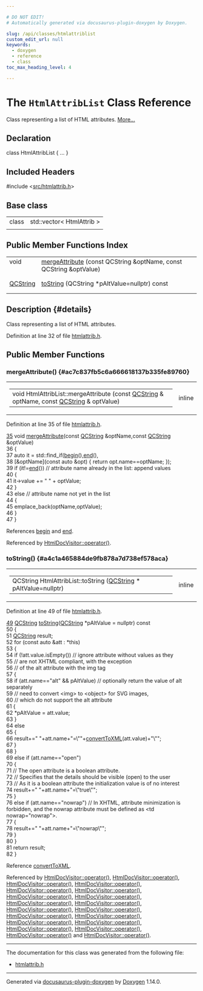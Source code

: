 ```yaml
---

# DO NOT EDIT!
# Automatically generated via docusaurus-plugin-doxygen by Doxygen.

slug: /api/classes/htmlattriblist
custom_edit_url: null
keywords:
  - doxygen
  - reference
  - class
toc_max_heading_level: 4

---
```


<div class="doxyPage">

# The `HtmlAttribList` Class Reference

<p>Class representing a list of HTML attributes. <a href="#details">More...</a></p>

## Declaration

<div class="doxyDeclaration">
class HtmlAttribList { ... }
</div>

## Included Headers

<div class="doxyIncludesList">#include &lt;<a href="/web-doxygen/docs/api/files/src/htmlattrib-h">src/htmlattrib.h</a>&gt;
</div>

## Base class

<table class="doxyMembersIndex">

<tr class="doxyMemberIndexItem">
<td class="doxyMemberIndexItemType" align="left" valign="top">class</td>
<td class="doxyMemberIndexItemName" align="left" valign="top">std::vector&lt; HtmlAttrib &gt;</td>
</tr>
<tr class="doxyMemberIndexSeparator">
<td class="doxyMemberIndexSeparator" colspan="2"></td>
</tr>

</table>

## Public Member Functions Index

<table class="doxyMembersIndex">

<tr class="doxyMemberIndexItem">
<td class="doxyMemberIndexItemType" align="left" valign="top">void</td>
<td class="doxyMemberIndexItemName" align="left" valign="top"><a href="#ac7c837fb5c6a666618137b335fe89760">mergeAttribute</a> (const QCString &amp;optName, const QCString &amp;optValue)</td>
</tr>
<tr class="doxyMemberIndexDescription">
<td class="doxyMemberIndexDescriptionLeft"></td>
<td class="doxyMemberIndexDescriptionRight">
</td>
</tr>
<tr class="doxyMemberIndexSeparator">
<td class="doxyMemberIndexSeparator" colspan="2"></td>
</tr>

<tr class="doxyMemberIndexItem">
<td class="doxyMemberIndexItemType" align="left" valign="top"><a href="/web-doxygen/docs/api/classes/qcstring">QCString</a></td>
<td class="doxyMemberIndexItemName" align="left" valign="top"><a href="#a4c1a465884de9fb878a7d738ef578aca">toString</a> (QCString *pAltValue=nullptr) const</td>
</tr>
<tr class="doxyMemberIndexDescription">
<td class="doxyMemberIndexDescriptionLeft"></td>
<td class="doxyMemberIndexDescriptionRight">
</td>
</tr>
<tr class="doxyMemberIndexSeparator">
<td class="doxyMemberIndexSeparator" colspan="2"></td>
</tr>

</table>

## Description {#details}

<p>Class representing a list of HTML attributes.</p>

<p>Definition at line 32 of file <a href="/web-doxygen/docs/api/files/src/htmlattrib-h">htmlattrib.h</a>.</p>


<div class="doxySectionDef">

## Public Member Functions

### mergeAttribute() {#ac7c837fb5c6a666618137b335fe89760}

<div class="doxyMemberItem">
<div class="doxyMemberProto">
<table class="doxyMemberLabels">
<tr class="doxyMemberLabels">
<td class="doxyMemberLabelsLeft">
<table class="doxyMemberName">
<tr>
<td class="doxyMemberName">void HtmlAttribList::mergeAttribute (const <a href="/web-doxygen/docs/api/classes/qcstring">QCString</a> &amp; optName, const <a href="/web-doxygen/docs/api/classes/qcstring">QCString</a> &amp; optValue)</td>
</tr>
</table>
</td>
<td class="doxyMemberLabelsRight">
<span class="doxyMemberLabels">
<span class="doxyMemberLabel inline">inline</span>
</span>
</td>
</tr>
</table>
</div>
<div class="doxyMemberDoc">



<p>Definition at line 35 of file <a href="/web-doxygen/docs/api/files/src/htmlattrib-h">htmlattrib.h</a>.</p>


<div class="doxyProgramListing">

<div class="doxyCodeLine"><span class="doxyLineNumber"><a href="#ac7c837fb5c6a666618137b335fe89760">35</a></span><span class="doxyLineContent"><span class="doxyHighlight">    </span><span class="doxyHighlightKeywordType">void</span><span class="doxyHighlight"> <a href="#ac7c837fb5c6a666618137b335fe89760">mergeAttribute</a>(</span><span class="doxyHighlightKeyword">const</span><span class="doxyHighlight"> <a href="/web-doxygen/docs/api/classes/qcstring">QCString</a> &amp;optName,</span><span class="doxyHighlightKeyword">const</span><span class="doxyHighlight"> <a href="/web-doxygen/docs/api/classes/qcstring">QCString</a> &amp;optValue)</span></span></div>
<div class="doxyCodeLine"><span class="doxyLineNumber">36</span><span class="doxyLineContent"><span class="doxyHighlight">    {</span></span></div>
<div class="doxyCodeLine"><span class="doxyLineNumber">37</span><span class="doxyLineContent"><span class="doxyHighlight">      </span><span class="doxyHighlightKeyword">auto</span><span class="doxyHighlight"> it = std::find_if(<a href="/web-doxygen/docs/api/files/src/dir-cpp/#ab6c94b68ae7d5509e621425954c7fc50">begin</a>(),<a href="/web-doxygen/docs/api/files/src/dir-cpp/#ad0550a128905c4e07b633d437992b002">end</a>(),</span></span></div>
<div class="doxyCodeLine"><span class="doxyLineNumber">38</span><span class="doxyLineContent"><span class="doxyHighlight">                           [&amp;optName](</span><span class="doxyHighlightKeyword">const</span><span class="doxyHighlight"> </span><span class="doxyHighlightKeyword">auto</span><span class="doxyHighlight"> &amp;opt) { </span><span class="doxyHighlightKeywordFlow">return</span><span class="doxyHighlight"> opt.name==optName; });</span></span></div>
<div class="doxyCodeLine"><span class="doxyLineNumber">39</span><span class="doxyLineContent"><span class="doxyHighlight">      </span><span class="doxyHighlightKeywordFlow">if</span><span class="doxyHighlight"> (it!=<a href="/web-doxygen/docs/api/files/src/dir-cpp/#ad0550a128905c4e07b633d437992b002">end</a>()) </span><span class="doxyHighlightComment">// attribute name already in the list: append values</span></span></div>
<div class="doxyCodeLine"><span class="doxyLineNumber">40</span><span class="doxyLineContent"><span class="doxyHighlight">      {</span></span></div>
<div class="doxyCodeLine"><span class="doxyLineNumber">41</span><span class="doxyLineContent"><span class="doxyHighlight">        it-&gt;value += </span><span class="doxyHighlightStringLiteral">" "</span><span class="doxyHighlight"> + optValue;</span></span></div>
<div class="doxyCodeLine"><span class="doxyLineNumber">42</span><span class="doxyLineContent"><span class="doxyHighlight">      }</span></span></div>
<div class="doxyCodeLine"><span class="doxyLineNumber">43</span><span class="doxyLineContent"><span class="doxyHighlight">      </span><span class="doxyHighlightKeywordFlow">else</span><span class="doxyHighlight"> </span><span class="doxyHighlightComment">// attribute name not yet in the list</span></span></div>
<div class="doxyCodeLine"><span class="doxyLineNumber">44</span><span class="doxyLineContent"><span class="doxyHighlight">      {</span></span></div>
<div class="doxyCodeLine"><span class="doxyLineNumber">45</span><span class="doxyLineContent"><span class="doxyHighlight">        emplace_back(optName,optValue);</span></span></div>
<div class="doxyCodeLine"><span class="doxyLineNumber">46</span><span class="doxyLineContent"><span class="doxyHighlight">      }</span></span></div>
<div class="doxyCodeLine"><span class="doxyLineNumber">47</span><span class="doxyLineContent"><span class="doxyHighlight">    }</span></span></div>

</div>


<p>References <a href="/web-doxygen/docs/api/files/src/dir-cpp/#ab6c94b68ae7d5509e621425954c7fc50">begin</a> and <a href="/web-doxygen/docs/api/files/src/dir-cpp/#ad0550a128905c4e07b633d437992b002">end</a>.</p>


<p>Referenced by <a href="/web-doxygen/docs/api/classes/htmldocvisitor/#ac4fd6827ed35896d1c9e47d264d12a85">HtmlDocVisitor::operator()</a>.</p>

</div>
</div>

### toString() {#a4c1a465884de9fb878a7d738ef578aca}

<div class="doxyMemberItem">
<div class="doxyMemberProto">
<table class="doxyMemberLabels">
<tr class="doxyMemberLabels">
<td class="doxyMemberLabelsLeft">
<table class="doxyMemberName">
<tr>
<td class="doxyMemberName">QCString HtmlAttribList::toString (<a href="/web-doxygen/docs/api/classes/qcstring">QCString</a> * pAltValue=nullptr)</td>
</tr>
</table>
</td>
<td class="doxyMemberLabelsRight">
<span class="doxyMemberLabels">
<span class="doxyMemberLabel inline">inline</span>
</span>
</td>
</tr>
</table>
</div>
<div class="doxyMemberDoc">



<p>Definition at line 49 of file <a href="/web-doxygen/docs/api/files/src/htmlattrib-h">htmlattrib.h</a>.</p>


<div class="doxyProgramListing">

<div class="doxyCodeLine"><span class="doxyLineNumber"><a href="#a4c1a465884de9fb878a7d738ef578aca">49</a></span><span class="doxyLineContent"><span class="doxyHighlight">    <a href="/web-doxygen/docs/api/classes/qcstring">QCString</a> <a href="#a4c1a465884de9fb878a7d738ef578aca">toString</a>(<a href="/web-doxygen/docs/api/classes/qcstring">QCString</a> *pAltValue = </span><span class="doxyHighlightKeyword">nullptr</span><span class="doxyHighlight">)</span><span class="doxyHighlightKeyword"> const</span></span></div>
<div class="doxyCodeLine"><span class="doxyLineNumber">50</span><span class="doxyLineContent"><span class="doxyHighlightKeyword">    </span><span class="doxyHighlight">{</span></span></div>
<div class="doxyCodeLine"><span class="doxyLineNumber">51</span><span class="doxyLineContent"><span class="doxyHighlight">      <a href="/web-doxygen/docs/api/classes/qcstring">QCString</a> result;</span></span></div>
<div class="doxyCodeLine"><span class="doxyLineNumber">52</span><span class="doxyLineContent"><span class="doxyHighlight">      </span><span class="doxyHighlightKeywordFlow">for</span><span class="doxyHighlight"> (</span><span class="doxyHighlightKeyword">const</span><span class="doxyHighlight"> </span><span class="doxyHighlightKeyword">auto</span><span class="doxyHighlight"> &amp;att : *</span><span class="doxyHighlightKeyword">this</span><span class="doxyHighlight">)</span></span></div>
<div class="doxyCodeLine"><span class="doxyLineNumber">53</span><span class="doxyLineContent"><span class="doxyHighlight">      {</span></span></div>
<div class="doxyCodeLine"><span class="doxyLineNumber">54</span><span class="doxyLineContent"><span class="doxyHighlight">        </span><span class="doxyHighlightKeywordFlow">if</span><span class="doxyHighlight"> (!att.value.isEmpty())  </span><span class="doxyHighlightComment">// ignore attribute without values as they</span></span></div>
<div class="doxyCodeLine"><span class="doxyLineNumber">55</span><span class="doxyLineContent"><span class="doxyHighlight">                                   </span><span class="doxyHighlightComment">// are not XHTML compliant, with the exception</span></span></div>
<div class="doxyCodeLine"><span class="doxyLineNumber">56</span><span class="doxyLineContent"><span class="doxyHighlight">                                   </span><span class="doxyHighlightComment">// of the alt attribute with the img tag</span></span></div>
<div class="doxyCodeLine"><span class="doxyLineNumber">57</span><span class="doxyLineContent"><span class="doxyHighlight">        {</span></span></div>
<div class="doxyCodeLine"><span class="doxyLineNumber">58</span><span class="doxyLineContent"><span class="doxyHighlight">          </span><span class="doxyHighlightKeywordFlow">if</span><span class="doxyHighlight"> (att.name==</span><span class="doxyHighlightStringLiteral">"alt"</span><span class="doxyHighlight"> &amp;&amp; pAltValue) </span><span class="doxyHighlightComment">// optionally return the value of alt separately</span></span></div>
<div class="doxyCodeLine"><span class="doxyLineNumber">59</span><span class="doxyLineContent"><span class="doxyHighlight">                                            </span><span class="doxyHighlightComment">// need to convert &lt;img&gt; to &lt;object&gt; for SVG images,</span></span></div>
<div class="doxyCodeLine"><span class="doxyLineNumber">60</span><span class="doxyLineContent"><span class="doxyHighlight">                                            </span><span class="doxyHighlightComment">// which do not support the alt attribute</span></span></div>
<div class="doxyCodeLine"><span class="doxyLineNumber">61</span><span class="doxyLineContent"><span class="doxyHighlight">          {</span></span></div>
<div class="doxyCodeLine"><span class="doxyLineNumber">62</span><span class="doxyLineContent"><span class="doxyHighlight">            *pAltValue = att.value;</span></span></div>
<div class="doxyCodeLine"><span class="doxyLineNumber">63</span><span class="doxyLineContent"><span class="doxyHighlight">          }</span></span></div>
<div class="doxyCodeLine"><span class="doxyLineNumber">64</span><span class="doxyLineContent"><span class="doxyHighlight">          </span><span class="doxyHighlightKeywordFlow">else</span></span></div>
<div class="doxyCodeLine"><span class="doxyLineNumber">65</span><span class="doxyLineContent"><span class="doxyHighlight">          {</span></span></div>
<div class="doxyCodeLine"><span class="doxyLineNumber">66</span><span class="doxyLineContent"><span class="doxyHighlight">            result+=</span><span class="doxyHighlightStringLiteral">" "</span><span class="doxyHighlight">+att.name+</span><span class="doxyHighlightStringLiteral">"=\""</span><span class="doxyHighlight">+<a href="/web-doxygen/docs/api/files/src/util-cpp/#a93c7f78ab05807663dd8947d0dd5423f">convertToXML</a>(att.value)+</span><span class="doxyHighlightStringLiteral">"\""</span><span class="doxyHighlight">;</span></span></div>
<div class="doxyCodeLine"><span class="doxyLineNumber">67</span><span class="doxyLineContent"><span class="doxyHighlight">          }</span></span></div>
<div class="doxyCodeLine"><span class="doxyLineNumber">68</span><span class="doxyLineContent"><span class="doxyHighlight">        }</span></span></div>
<div class="doxyCodeLine"><span class="doxyLineNumber">69</span><span class="doxyLineContent"><span class="doxyHighlight">        </span><span class="doxyHighlightKeywordFlow">else</span><span class="doxyHighlight"> </span><span class="doxyHighlightKeywordFlow">if</span><span class="doxyHighlight"> (att.name==</span><span class="doxyHighlightStringLiteral">"open"</span><span class="doxyHighlight">)</span></span></div>
<div class="doxyCodeLine"><span class="doxyLineNumber">70</span><span class="doxyLineContent"><span class="doxyHighlight">        {</span></span></div>
<div class="doxyCodeLine"><span class="doxyLineNumber">71</span><span class="doxyLineContent"><span class="doxyHighlight">          </span><span class="doxyHighlightComment">// The open attribute is a boolean attribute.</span></span></div>
<div class="doxyCodeLine"><span class="doxyLineNumber">72</span><span class="doxyLineContent"><span class="doxyHighlight">          </span><span class="doxyHighlightComment">// Specifies that the details should be visible (open) to the user</span></span></div>
<div class="doxyCodeLine"><span class="doxyLineNumber">73</span><span class="doxyLineContent"><span class="doxyHighlight">          </span><span class="doxyHighlightComment">// As it is a boolean attribute the initialization value is of no interest</span></span></div>
<div class="doxyCodeLine"><span class="doxyLineNumber">74</span><span class="doxyLineContent"><span class="doxyHighlight">          result+=</span><span class="doxyHighlightStringLiteral">" "</span><span class="doxyHighlight">+att.name+</span><span class="doxyHighlightStringLiteral">"=\"true\""</span><span class="doxyHighlight">;</span></span></div>
<div class="doxyCodeLine"><span class="doxyLineNumber">75</span><span class="doxyLineContent"><span class="doxyHighlight">        }</span></span></div>
<div class="doxyCodeLine"><span class="doxyLineNumber">76</span><span class="doxyLineContent"><span class="doxyHighlight">        </span><span class="doxyHighlightKeywordFlow">else</span><span class="doxyHighlight"> </span><span class="doxyHighlightKeywordFlow">if</span><span class="doxyHighlight"> (att.name==</span><span class="doxyHighlightStringLiteral">"nowrap"</span><span class="doxyHighlight">) </span><span class="doxyHighlightComment">// In XHTML, attribute minimization is forbidden, and the nowrap attribute must be defined as &lt;td nowrap="nowrap"&gt;.</span></span></div>
<div class="doxyCodeLine"><span class="doxyLineNumber">77</span><span class="doxyLineContent"><span class="doxyHighlight">        {</span></span></div>
<div class="doxyCodeLine"><span class="doxyLineNumber">78</span><span class="doxyLineContent"><span class="doxyHighlight">          result+=</span><span class="doxyHighlightStringLiteral">" "</span><span class="doxyHighlight">+att.name+</span><span class="doxyHighlightStringLiteral">"=\"nowrap\""</span><span class="doxyHighlight">;</span></span></div>
<div class="doxyCodeLine"><span class="doxyLineNumber">79</span><span class="doxyLineContent"><span class="doxyHighlight">        }</span></span></div>
<div class="doxyCodeLine"><span class="doxyLineNumber">80</span><span class="doxyLineContent"><span class="doxyHighlight">      }</span></span></div>
<div class="doxyCodeLine"><span class="doxyLineNumber">81</span><span class="doxyLineContent"><span class="doxyHighlight">      </span><span class="doxyHighlightKeywordFlow">return</span><span class="doxyHighlight"> result;</span></span></div>
<div class="doxyCodeLine"><span class="doxyLineNumber">82</span><span class="doxyLineContent"><span class="doxyHighlight">    }</span></span></div>

</div>


<p>Reference <a href="/web-doxygen/docs/api/files/src/util-cpp/#a93c7f78ab05807663dd8947d0dd5423f">convertToXML</a>.</p>


<p>Referenced by <a href="/web-doxygen/docs/api/classes/htmldocvisitor/#af2c6ce63224938d2b3956b3e068bfa8a">HtmlDocVisitor::operator()</a>, <a href="/web-doxygen/docs/api/classes/htmldocvisitor/#ab06971ee32204757c136a8239efbe14c">HtmlDocVisitor::operator()</a>, <a href="/web-doxygen/docs/api/classes/htmldocvisitor/#a6185cb6e624208c3f4ffc97ac506b992">HtmlDocVisitor::operator()</a>, <a href="/web-doxygen/docs/api/classes/htmldocvisitor/#ae8045f0e970c89316252774afa7ba6e7">HtmlDocVisitor::operator()</a>, <a href="/web-doxygen/docs/api/classes/htmldocvisitor/#a3185ae1b9ec057a569c7fe2028bde639">HtmlDocVisitor::operator()</a>, <a href="/web-doxygen/docs/api/classes/htmldocvisitor/#a57828df222d35104882456ca963de01b">HtmlDocVisitor::operator()</a>, <a href="/web-doxygen/docs/api/classes/htmldocvisitor/#aa58041765d9fdcee90946dacbeb78486">HtmlDocVisitor::operator()</a>, <a href="/web-doxygen/docs/api/classes/htmldocvisitor/#a26419facc6206c5d26e4973ffe74e364">HtmlDocVisitor::operator()</a>, <a href="/web-doxygen/docs/api/classes/htmldocvisitor/#aed1aaa1f3a2968aab022220e3472b438">HtmlDocVisitor::operator()</a>, <a href="/web-doxygen/docs/api/classes/htmldocvisitor/#ad1853fe217d1db39ead0b09185688cca">HtmlDocVisitor::operator()</a>, <a href="/web-doxygen/docs/api/classes/htmldocvisitor/#a4f71b7f0fd9236e38d92839fe07e9cb9">HtmlDocVisitor::operator()</a>, <a href="/web-doxygen/docs/api/classes/htmldocvisitor/#a8b1f0d351532074efc4bc79b3da7b4c4">HtmlDocVisitor::operator()</a>, <a href="/web-doxygen/docs/api/classes/htmldocvisitor/#aa913c394c4823af2ed130551750922fe">HtmlDocVisitor::operator()</a>, <a href="/web-doxygen/docs/api/classes/htmldocvisitor/#a7403c2c1184b33f47de3b9257b929e41">HtmlDocVisitor::operator()</a>, <a href="/web-doxygen/docs/api/classes/htmldocvisitor/#acc9d92c357105ee35917a0ef6a1a847d">HtmlDocVisitor::operator()</a>, <a href="/web-doxygen/docs/api/classes/htmldocvisitor/#ace45195acd5464fbc29281fd8d44c66d">HtmlDocVisitor::operator()</a>, <a href="/web-doxygen/docs/api/classes/htmldocvisitor/#ac4fd6827ed35896d1c9e47d264d12a85">HtmlDocVisitor::operator()</a>, <a href="/web-doxygen/docs/api/classes/htmldocvisitor/#aad17706c575aed161325cc59a01003f7">HtmlDocVisitor::operator()</a>, <a href="/web-doxygen/docs/api/classes/htmldocvisitor/#a104c3ca52ddda7596a073155996e8214">HtmlDocVisitor::operator()</a> and <a href="/web-doxygen/docs/api/classes/htmldocvisitor/#a1c6b1244f9d0fc6df4f0d66e505e5437">HtmlDocVisitor::operator()</a>.</p>

</div>
</div>

</div>

<hr/>

The documentation for this class was generated from the following file:

<ul>
<li><a href="/web-doxygen/docs/api/files/src/htmlattrib-h">htmlattrib.h</a></li>
</ul>

<hr/>

<p class="doxyGeneratedBy">Generated via <a href="https://github.com/xpack/docusaurus-plugin-doxygen">docusaurus-plugin-doxygen</a> by <a href="https://www.doxygen.nl">Doxygen</a> 1.14.0.</p>

</div>
